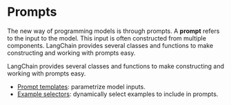 # Prompts

The new way of programming models is through prompts. A **prompt** refers to the
input to the model. This input is often constructed from multiple components.
LangChain provides several classes and functions to make constructing and
working with prompts easy.

LangChain provides several classes and functions to make constructing and
working with prompts easy.

- [Prompt templates](/modules/model_io/prompts/prompt_templates/prompt_templates.md):
  parametrize model inputs.
- [Example selectors](/modules/model_io/prompts/example_selectors/example_selectors.md):
  dynamically select examples to include in prompts.
